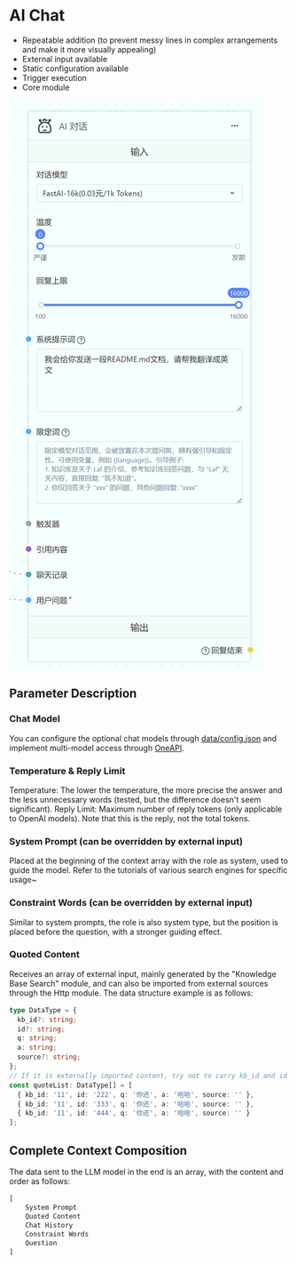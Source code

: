 # AI Chat

- Repeatable addition (to prevent messy lines in complex arrangements and make it more visually appealing)
- External input available
- Static configuration available
- Trigger execution
- Core module

![](./imgs/aichat.png)

## Parameter Description

### Chat Model

You can configure the optional chat models through [data/config.json](/docs/develop/data_config/chat_models) and implement multi-model access through [OneAPI](http://localhost:3000/docs/develop/oneapi).

### Temperature & Reply Limit

Temperature: The lower the temperature, the more precise the answer and the less unnecessary words (tested, but the difference doesn't seem significant).
Reply Limit: Maximum number of reply tokens (only applicable to OpenAI models). Note that this is the reply, not the total tokens.

### System Prompt (can be overridden by external input)

Placed at the beginning of the context array with the role as system, used to guide the model. Refer to the tutorials of various search engines for specific usage~

### Constraint Words (can be overridden by external input)

Similar to system prompts, the role is also system type, but the position is placed before the question, with a stronger guiding effect.

### Quoted Content

Receives an array of external input, mainly generated by the "Knowledge Base Search" module, and can also be imported from external sources through the Http module. The data structure example is as follows:

```ts
type DataType = {
  kb_id?: string;
  id?: string;
  q: string;
  a: string;
  source?: string;
};
// If it is externally imported content, try not to carry kb_id and id
const quoteList: DataType[] = [
  { kb_id: '11', id: '222', q: '你还', a: '哈哈', source: '' },
  { kb_id: '11', id: '333', q: '你还', a: '哈哈', source: '' },
  { kb_id: '11', id: '444', q: '你还', a: '哈哈', source: '' }
];
```

## Complete Context Composition

The data sent to the LLM model in the end is an array, with the content and order as follows:

```
[
    System Prompt
    Quoted Content
    Chat History
    Constraint Words
    Question
]
```
